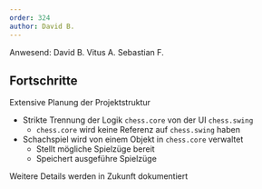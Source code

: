 ```yaml
---
order: 324
author: David B.
---
```


Anwesend: David B. Vitus A. Sebastian F.

## Fortschritte

Extensive Planung der Projektstruktur
* Strikte Trennung der Logik `chess.core` von der UI `chess.swing`
  * `chess.core` wird keine Referenz auf `chess.swing` haben
* Schachspiel wird von einem Objekt in `chess.core` verwaltet
  * Stellt mögliche Spielzüge bereit
  * Speichert ausgeführe Spielzüge

Weitere Details werden in Zukunft dokumentiert